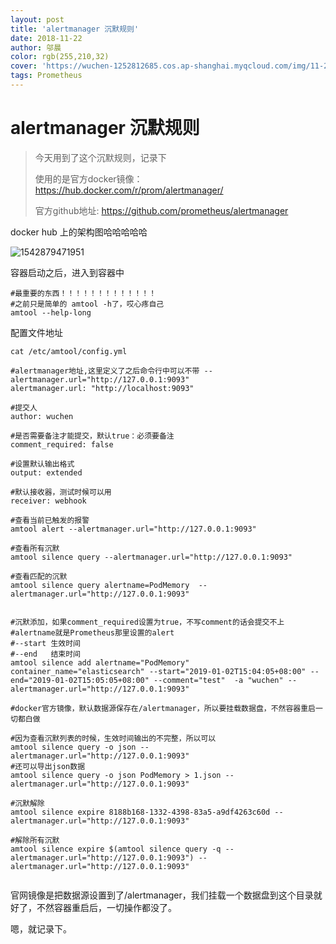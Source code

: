 ```yaml
---
layout: post
title: 'alertmanager 沉默规则'
date: 2018-11-22
author: 邬晨
color: rgb(255,210,32)
cover: 'https://wuchen-1252812685.cos.ap-shanghai.myqcloud.com/img/11-22-alertmanager-amtool/EibseeHerbst_ZH-CN9383344658_1920x1080.jpg'
tags: Prometheus
---
```


# alertmanager 沉默规则

> 今天用到了这个沉默规则，记录下 
>
> 使用的是官方docker镜像：https://hub.docker.com/r/prom/alertmanager/
>
> 官方github地址:  https://github.com/prometheus/alertmanager   

docker hub 上的架构图哈哈哈哈哈

![1542879471951](https://wuchen-1252812685.cos.ap-shanghai.myqcloud.com/img/11-22-alertmanager-amtool/1542879471951.png)





容器启动之后，进入到容器中

```shell
#最重要的东西！！！！！！！！！！！！！
#之前只是简单的 amtool -h了，哎心疼自己
amtool --help-long
```

配置文件地址

```shell
cat /etc/amtool/config.yml   

#alertmanager地址,这里定义了之后命令行中可以不带 --alertmanager.url="http://127.0.0.1:9093"
alertmanager.url: "http://localhost:9093"

#提交人
author: wuchen

#是否需要备注才能提交，默认true：必须要备注
comment_required: false

#设置默认输出格式
output: extended

#默认接收器，测试时候可以用
receiver: webhook
```




```shell
#查看当前已触发的报警
amtool alert --alertmanager.url="http://127.0.0.1:9093"

#查看所有沉默
amtool silence query --alertmanager.url="http://127.0.0.1:9093"

#查看匹配的沉默
amtool silence query alertname=PodMemory  --alertmanager.url="http://127.0.0.1:9093"


#沉默添加，如果comment_required设置为true，不写comment的话会提交不上
#alertname就是Prometheus那里设置的alert
#--start 生效时间
#--end   结束时间
amtool silence add alertname="PodMemory" container_name="elasticsearch" --start="2019-01-02T15:04:05+08:00" --end="2019-01-02T15:05:05+08:00" --comment="test"  -a "wuchen" --alertmanager.url="http://127.0.0.1:9093"

#docker官方镜像，默认数据源保存在/alertmanager，所以要挂载数据盘，不然容器重启一切都白做

#因为查看沉默列表的时候，生效时间输出的不完整，所以可以
amtool silence query -o json --alertmanager.url="http://127.0.0.1:9093"
#还可以导出json数据
amtool silence query -o json PodMemory > 1.json --alertmanager.url="http://127.0.0.1:9093"

#沉默解除
amtool silence expire 8188b168-1332-4398-83a5-a9df4263c60d --alertmanager.url="http://127.0.0.1:9093"

#解除所有沉默
amtool silence expire $(amtool silence query -q --alertmanager.url="http://127.0.0.1:9093") --alertmanager.url="http://127.0.0.1:9093"


```

官网镜像是把数据源设置到了/alertmanager，我们挂载一个数据盘到这个目录就好了，不然容器重启后，一切操作都没了。

嗯，就记录下。
